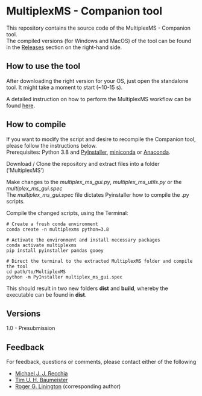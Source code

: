 # MultiplexMS - Companion tool
This repository contains the source code of the
MultiplexMS - Companion tool. <br> 
The compiled versions (for Windows and MacOS) of the tool can be found in the 
[Releases](https://github.com/liningtonlab/MultiplexMS/releases) section on 
the right-hand side. 

## How to use the tool

After downloading the right version for your OS, just open the standalone tool.
It might take a moment to start (~10-15 s).

A detailed instruction on how to perform the MultiplexMS workflow can be found 
[here](https://liningtonlab.github.io/MultiplexMS_documentation/).

## How to compile
If you want to modify the script and desire to recompile the Companion tool, 
please follow the instructions below.<br>
Prerequisites: Python 3.8 and [PyInstaller](https://pyinstaller.org/en/stable/), 
[miniconda](https://docs.conda.io/en/latest/miniconda.html) or [Anaconda](https://docs.anaconda.com/anaconda/install/index.html). <br>

Download / Clone the repository and extract files into a folder ('MultiplexMS')

Make changes to the _multiplex_ms_gui.py_, _multiplex_ms_utils.py_ or the _multiplex_ms_gui.spec_<br> 
The _multiplex_ms_gui.spec_ file dictates Pyinstaller how to compile the .py scripts. 

Compile the changed scripts, using the Terminal:

```shell
# Create a fresh conda environment 
conda create -n multiplexms python=3.8
```
```shell
# Activate the environment and install necessary packages
conda activate multiplexms
pip install pyinstaller pandas gooey
```
```shell
# Direct the terminal to the extracted MultiplexMS folder and compile the tool
cd path/to/MultiplexMS
python -m PyInstaller multiplex_ms_gui.spec
```

This should result in two new folders **dist** and **build**, whereby the
executable can be found in **dist**.

## Versions
1.0 - Presubmission

## Feedback
For feedback, questions or comments, please contact either of the following
- [Michael J. J. Recchia](mailto:michael_recchia@sfu.ca)
- [Tim U. H. Baumeister](mailto:tim.baumeister@gmx.de)
- [Roger G. Linington](mailto:rliningt@sfu.ca) (corresponding author)
